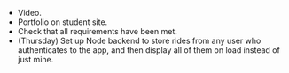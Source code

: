 - Video.
- Portfolio on student site.
- Check that all requirements have been met.
- (Thursday) Set up Node backend to store rides from any user who authenticates to the app, and then display all of them on load instead of just mine.
